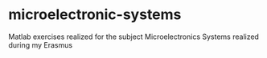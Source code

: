 # microelectronic-systems


Matlab exercises realized for the subject Microelectronics Systems realized during my Erasmus
